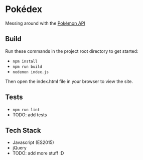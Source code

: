 # Pokédex
Messing around with the [Pokémon API](http://www.pokeapi.co/)

## Build
Run these commands in the project root directory to get started:

* `npm install`
* `npm run build`
* `nodemon index.js`

Then open the index.html file in your browser to view the site.

## Tests

* `npm run lint`
* TODO: add tests

## Tech Stack

* Javascript (ES2015)
* jQuery
* TODO: add more stuff :D
